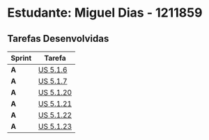 # Estudante:  Miguel Dias - 1211859 

## Tarefas Desenvolvidas

| Sprint | Tarefa                                   |
|--------|------------------------------------------|
| **A**  | [US 5.1.6](../Sprint_A/us_5.1.6/readme.md)   |
| **A**  | [US 5.1.7](../Sprint_A/us_5.1.7/readme.md)   |
| **A**  | [US 5.1.20](../Sprint_A/us_5.1.20/readme.md)   |
| **A**  | [US 5.1.21](../Sprint_A/us_5.1.21/readme.md)   |
| **A**  | [US 5.1.22](../Sprint_A/us_5.1.22/readme.md)   |
| **A**  | [US 5.1.23](../Sprint_A/us_5.1.23/readme.md)   |